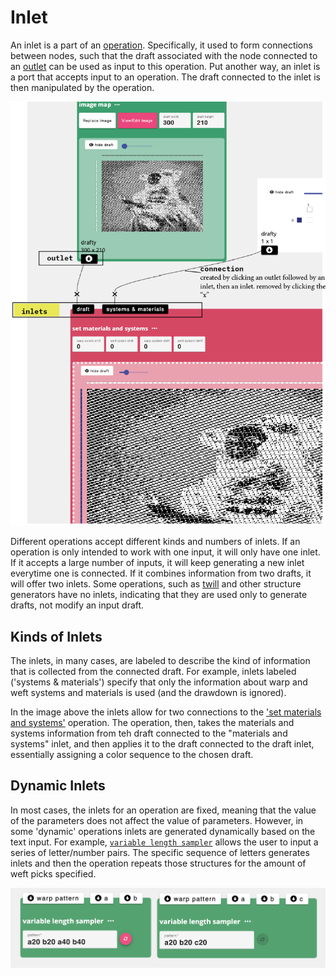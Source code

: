 # Inlet

An inlet is a part of an [operation](./operation.md). Specifically, it used to form connections between nodes, such that the draft associated with the node connected to an [outlet](./outlet.md) can be used as input to this operation. Put another way, an inlet is a port that accepts input to an operation. The draft connected to the inlet is then manipulated by the operation. 

![file](./img/inlet_v2.png)

Different operations accept different kinds and numbers of inlets. If an operation is only intended to work with one input, it will only have one inlet. If it accepts a large number of inputs, it will keep generating a new inlet everytime one is connected. If it combines information from two drafts, it will offer two inlets. Some operations, such as [twill](../operations/twill.md) and other structure generators have no inlets, indicating that they are used only to generate drafts, not modify an input draft. 

## Kinds of Inlets
The inlets, in many cases, are labeled to describe the kind of information that is collected from the connected draft. For example, inlets labeled ('systems & materials') specify that only the information about warp and weft systems and materials is used (and the drawdown is ignored).

In the image above the inlets allow for two connections to the ['set materials and systems'](../operations/apply_materials.md) operation. The operation, then, takes the materials and systems information from teh draft connected to the "materials and systems" inlet, and then applies it to the draft connected to the draft inlet, essentially assigning a color sequence to the chosen draft. 

## Dynamic Inlets
In most cases, the inlets for an operation are fixed, meaning that the value of the parameters does not affect the value of parameters. However, in some 'dynamic' operations inlets are generated dynamically based on the text input. For example, [`variable length sampler`](../operations/sample_length.md) allows the user to input a series of letter/number pairs. The specific  sequence of letters generates inlets and then the operation repeats those structures for the amount of weft picks specified. 


![file](./img/inlet_dynamic.png)
